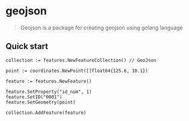 # geojson

> Geojson is a package for creating geojson using golang language


## Quick start

```
collection := features.NewFeatureCollection() // GeoJson

point := coordinates.NewPoint([]float64{125.6, 10.1}) 

feature := features.NewFeature()                      
	
feature.SetProperty("id_num", 1)
feature.SetID("0001")
feature.SetGeometry(point)
	
collection.AddFeature(feature)
```
